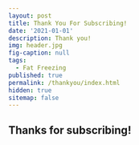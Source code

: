 ```yaml
---
layout: post
title: Thank You For Subscribing!
date: '2021-01-01'
description: Thank you!
img: header.jpg
fig-caption: null
tags:
  - Fat Freezing
published: true
permalink: /thankyou/index.html
hidden: true
sitemap: false
---
```

## Thanks for subscribing!
